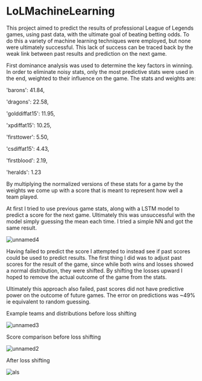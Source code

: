 # LoLMachineLearning
This project aimed to predict the results of professional League of Legends games, using past data, with the ultimate goal of beating betting odds. To do this a variety of machine learning techniques were employed, but none were ultimately successful. This lack of success can be traced back by the weak link between past results and prediction on the next game. 

First dominance analysis was used to determine the key factors in winning. In order to eliminate noisy stats, only the most predictive stats were used in the end, weighted to their influence on the game. The stats and weights are:

'barons': 41.84,

'dragons': 22.58,

'golddiffat15': 11.95,

'xpdiffat15': 10.25,

'firsttower': 5.50,

'csdiffat15': 4.43,

'firstblood': 2.19,

'heralds': 1.23


By multiplying the normalized versions of these stats for a game by the weights we come up with a score that is meant to represent how well a team played. 

At first I tried to use previous game stats, along with a LSTM model to predict a score for the next game. Ultimately this was unsuccessful with the model simply guessing the mean each time. I tried a simple NN and got the same result.

![unnamed4](https://user-images.githubusercontent.com/16391164/102693889-baadbb80-41eb-11eb-9d74-0a3ae0a855ca.png)

Having failed to predict the score I attempted to instead see if past scores could be used to predict results. The first thing I did was to adjust past scores for the result of the game, since while both wins and losses showed a normal distribution, they were shifted. By shifting the losses upward I hoped to remove the actual outcome of the game from the stats. 

Ultimately this approach also failed, past scores did not have predictive power on the outcome of future games. The error on predictions was ~49% ie equivalent to random guessing.

Example teams and distributions before loss shifting

![unnamed3](https://user-images.githubusercontent.com/16391164/102693855-8e923a80-41eb-11eb-9ae6-b755eb9b714a.png)

Score comparison before loss shifting

![unnamed2](https://user-images.githubusercontent.com/16391164/102693840-77ebe380-41eb-11eb-980d-a9bf86aa261c.png)

After loss shifting

![als](https://user-images.githubusercontent.com/16391164/102693426-7836af80-41e8-11eb-91b9-56d5b1e2b48d.png)



